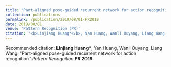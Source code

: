 ```yaml
---
title: "Part-aligned pose-guided recurrent network for action recognition"
collection: publications
permalink: /publication/2019/08/01-PR2019
date: 2019/08/01
venue: 'Pattern Recognition (PR)'
citation: '<b>Linjiang Huang*</b>, Yan Huang, Wanli Ouyang, Liang Wang. &amp;quot;Part-aligned pose-guided recurrent network for action recognition&amp;quot;.<i>Pattern Recognition</i> <b>PR 2019</b>.'
---
```

Recommended citation: <b>Linjiang Huang*</b>, Yan Huang, Wanli Ouyang, Liang Wang. &quot;Part-aligned pose-guided recurrent network for action recognition&quot;.<i>Pattern Recognition</i> <b>PR 2019</b>.